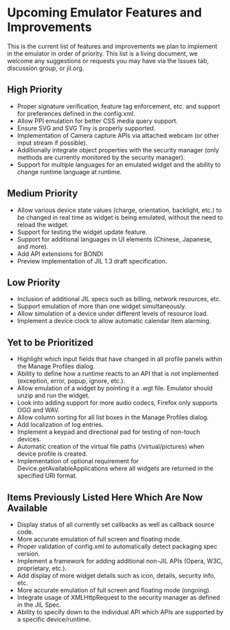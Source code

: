 # Upcoming Emulator Features and Improvements #

This is the current list of features and improvements we plan to implement in the emulator in order of priority. This list is a living document, we welcome any suggestions or requests you may have via the Issues tab, discussion group, or jil.org.

## High Priority ##

  * Proper signature verification, feature tag enforcement, etc. and support for preferences defined in the config.xml.
  * Allow PPI emulation for better CSS media query support.
  * Ensure SVG and SVG Tiny is properly supported.
  * Implementation of Camera capture APIs via attached webcam (or other input stream if possible).
  * Additionally integrate object properties with the security manager (only methods are currently monitored by the security manager).
  * Support for multiple languages for an emulated widget and the ability to change runtime language at runtime.

## Medium Priority ##

  * Allow various device state values (charge, orientation, backlight, etc.) to be changed in real time as widget is being emulated, without the need to reload the widget.
  * Support for testing the widget update feature.
  * Support for additional languages in UI elements (Chinese, Japanese, and more).
  * Add API extensions for BONDI
  * Preview implementation of JIL 1.3 draft specification.

## Low Priority ##

  * Inclusion of additional JIL specs such as billing, network resources, etc.
  * Support emulation of more than one widget simultaneously.
  * Allow simulation of a device under different levels of resource load.
  * Implement a device clock to allow automatic calendar item alarming.

## Yet to be Prioritized ##

  * Highlight which input fields that have changed in all profile panels within the Manage Profiles dialog.
  * Ability to define how a runtime reacts to an API that is not implemented (exception, error, popup, ignore, etc.).
  * Allow emulation of a widget by pointing it a .wgt file. Emulator should unzip and run the widget.
  * Look into adding support for more audio codecs, Firefox only supports OGG and WAV.
  * Allow column sorting for all list boxes in the Manage Profiles dialog.
  * Add localization of log entries.
  * Implement a keypad and directional pad for testing of non-touch devices.
  * Automatic creation of the virtual file paths (/virtual/pictures) when device profile is created.
  * Implementation of optional requirement for Device.getAvailableApplications where all widgets are returned in the specified URI format.

## Items Previously Listed Here Which Are Now Available ##

  * Display status of all currently set callbacks as well as callback source code.
  * More accurate emulation of full screen and floating mode.
  * Proper validation of config.xml to automatically detect packaging spec version.
  * Implement a framework for adding additional non-JIL APIs (Opera, W3C, proprietary, etc.).
  * Add display of more widget details such as icon, details, security info, etc.
  * More accurate emulation of full screen and floating mode (ongoing).
  * Integrate usage of XMLHttpRequest to the security manager as defined in the JIL Spec.
  * Ability to specify down to the individual API which APIs are supported by a specific device/runtime.